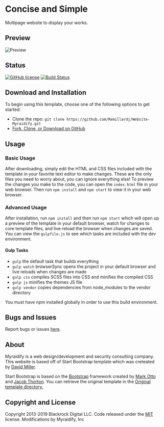 # Concise and Simple

Multipage website to display your works.

## Preview
![Preview](/local_images/preview.png)

## Status

[![GitHub license](https://img.shields.io/badge/license-MIT-blue.svg)](https://raw.githubusercontent.com/BlackrockDigital/startbootstrap-creative/master/LICENSE)
[![Build Status](https://travis-ci.org/Remillardj/Website-Myraidify.svg?branch=master)](https://travis-ci.org/Remillardj/Website-Myraidify)

## Download and Installation

To begin using this template, choose one of the following options to get started:
* Clone the repo: `git clone https://github.com/Remillardj/Website-Myraidify.git`
* [Fork, Clone, or Download on GitHub](https://github.com/Remillardj/Website-Myraidify.git)

## Usage

### Basic Usage

After downloading, simply edit the HTML and CSS files included with the template in your favorite text editor to make changes. These are the only files you need to worry about, you can ignore everything else! To preview the changes you make to the code, you can open the `index.html` file in your web browser.
Then run `npm install` and `npm start` to view it in your web browser.

### Advanced Usage

After installation, run `npm install` and then run `npm start` which will open up a preview of the template in your default browser, watch for changes to core template files, and live reload the browser when changes are saved. You can view the `gulpfile.js` to see which tasks are included with the dev environment.

#### Gulp Tasks

- `gulp` the default task that builds everything
- `gulp watch` browserSync opens the project in your default browser and live reloads when changes are made
- `gulp css` compiles SCSS files into CSS and minifies the compiled CSS
- `gulp js` minifies the themes JS file
- `gulp vendor` copies dependencies from node_modules to the vendor directory

You must have npm installed globally in order to use this build environment.

## Bugs and Issues

Report bugs or issues [here](https://github.com/Remillardj/Website-Myraidify/issues).

## About

Myraidify is a web design/development and security consulting company. This website is based off of Start Bootstrap template which was creteated by [David Miller](http:/davidmiller.io).

Start Bootstrap is based on the [Bootstrap](http://getbootstrap.com/) framework created by [Mark Otto](https://twitter.com/mdo) and [Jacob Thorton](https://twitter.com/fat).
You can retrieve the original template in the [Original template directory.](https://github.com/Remillardj/Website-Myraidify/tree/master/original-template)

## Copyright and License

Copyright 2013-2019 Blackrock Digital LLC. Code released under the [MIT](https://github.com/BlackrockDigital/startbootstrap-creative/blob/gh-pages/LICENSE) license.
Modifications by Myraidify, Inc

